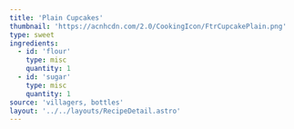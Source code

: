 ```yaml
---
title: 'Plain Cupcakes'
thumbnail: 'https://acnhcdn.com/2.0/CookingIcon/FtrCupcakePlain.png'
type: sweet
ingredients:
  - id: 'flour'
    type: misc
    quantity: 1
  - id: 'sugar'
    type: misc
    quantity: 1
source: 'villagers, bottles'
layout: '../../layouts/RecipeDetail.astro'
---
```

